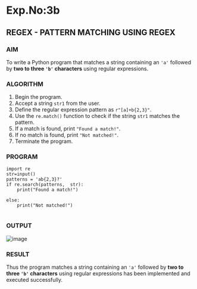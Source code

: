 # Exp.No:3b  
## REGEX - PATTERN MATCHING USING REGEX

### AIM  
To write a Python program that matches a string containing an `'a'` followed by **two to three `'b'` characters** using regular expressions.

### ALGORITHM

1. Begin the program.  
2. Accept a string `str1` from the user.  
3. Define the regular expression pattern as `r"[a]+b{2,3}"`.  
4. Use the `re.match()` function to check if the string `str1` matches the pattern.  
5. If a match is found, print `"Found a match!"`.  
6. If no match is found, print `"Not matched!"`.  
7. Terminate the program.

### PROGRAM

```
import re
str=input()
patterns = 'ab{2,3}?'
if re.search(patterns,  str):
    print("Found a match!")
               
else:
    print("Not matched!")
       
```
### OUTPUT
![image](https://github.com/user-attachments/assets/2a28e16d-9dde-4ac8-84f1-e58e48afd2c7)

### RESULT
Thus the program matches a string containing an `'a'` followed by **two to three `'b'` characters** using regular expressions has been implemented and executed successfully.
